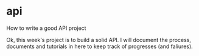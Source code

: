 # api
How to write a good API project

Ok, this week's project is to build a solid API. I will document the process, documents and tutorials in here to keep track of progresses (and faliures). 
